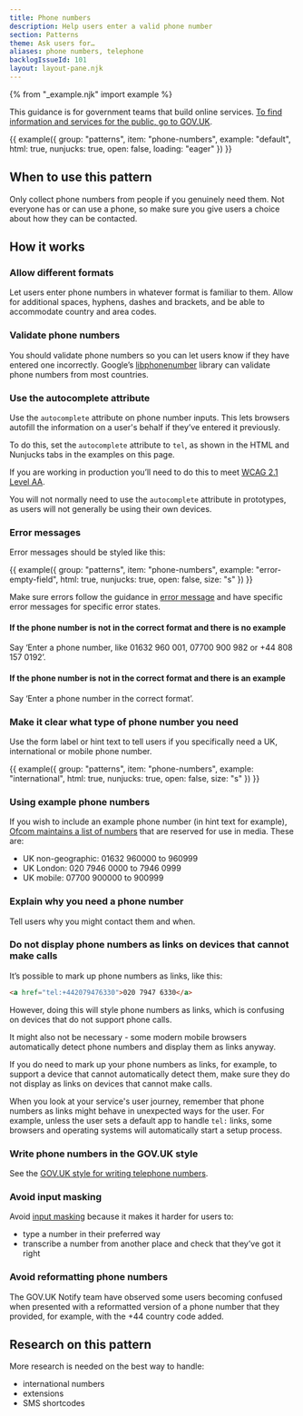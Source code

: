 ```yaml
---
title: Phone numbers
description: Help users enter a valid phone number
section: Patterns
theme: Ask users for…
aliases: phone numbers, telephone
backlogIssueId: 101
layout: layout-pane.njk
---
```


{% from "_example.njk" import example %}

This guidance is for government teams that build online services. [To find information and services for the public, go to GOV.UK](https://www.gov.uk/).

{{ example({ group: "patterns", item: "phone-numbers", example: "default", html: true, nunjucks: true, open: false, loading: "eager" }) }}

## When to use this pattern

Only collect phone numbers from people if you genuinely need them. Not everyone has or can use a phone, so make sure you give users a choice about how they can be contacted.

## How it works

### Allow different formats

Let users enter phone numbers in whatever format is familiar to them. Allow for additional spaces, hyphens, dashes and brackets, and be able to accommodate country and area codes.

### Validate phone numbers

You should validate phone numbers so you can let users know if they have entered one incorrectly. Google’s [libphonenumber](https://github.com/googlei18n/libphonenumber) library can validate phone numbers from most countries.

### Use the autocomplete attribute

Use the `autocomplete` attribute on phone number inputs. This lets browsers autofill the information on a user's behalf if they’ve entered it previously.

To do this, set the `autocomplete` attribute to `tel`, as shown in the HTML and Nunjucks tabs in the examples on this page.

If you are working in production you’ll need to do this to meet [WCAG 2.1 Level AA](https://www.w3.org/WAI/WCAG21/Understanding/identify-input-purpose.html).

You will not normally need to use the `autocomplete` attribute in prototypes, as users will not generally be using their own devices.

### Error messages

Error messages should be styled like this:

{{ example({ group: "patterns", item: "phone-numbers", example: "error-empty-field", html: true, nunjucks: true, open: false, size: "s" }) }}

Make sure errors follow the guidance in [error message](/components/error-message/) and have specific error messages for specific error states.

#### If the phone number is not in the correct format and there is no example

Say ‘Enter a phone number, like 01632 960 001, 07700 900 982 or +44 808 157 0192’.

#### If the phone number is not in the correct format and there is an example

Say ‘Enter a phone number in the correct format’.

### Make it clear what type of phone number you need

Use the form label or hint text to tell users if you specifically need a UK, international or mobile phone number.

{{ example({ group: "patterns", item: "phone-numbers", example: "international", html: true, nunjucks: true, open: false, size: "s" }) }}

### Using example phone numbers

If you wish to include an example phone number (in hint text for example), [Ofcom maintains a list of numbers](https://www.ofcom.org.uk/phones-telecoms-and-internet/information-for-industry/numbering/numbers-for-drama) that are reserved for use in media. These are:

- UK non-geographic: 01632 960000 to 960999
- UK London: 020 7946 0000 to 7946 0999
- UK mobile: 07700 900000 to 900999

### Explain why you need a phone number

Tell users why you might contact them and when.

### Do not display phone numbers as links on devices that cannot make calls

It’s possible to mark up phone numbers as links, like this:

```html
<a href="tel:+442079476330">020 7947 6330</a>
```

However, doing this will style phone numbers as links, which is confusing on devices that do not support phone calls.

It might also not be necessary - some modern mobile browsers automatically detect phone numbers and display them as links anyway.

If you do need to mark up your phone numbers as links, for example, to support a device that cannot automatically detect them, make sure they do not display as links on devices that cannot make calls.

When you look at your service's user journey, remember that phone numbers as links might behave in unexpected ways for the user. For example, unless the user sets a default app to handle `tel:` links, some browsers and operating systems will automatically start a setup process.

### Write phone numbers in the GOV.UK style

See the [GOV.UK style for writing telephone numbers](https://www.gov.uk/guidance/style-guide/a-to-z-of-gov-uk-style#telephone-numbers).

### Avoid input masking

Avoid [input masking](https://css-tricks.com/input-masking/) because it makes it harder for users to:

- type a number in their preferred way
- transcribe a number from another place and check that they’ve got it right

### Avoid reformatting phone numbers

The GOV.UK Notify team have observed some users becoming confused when presented with a reformatted version of a phone number that they provided, for example, with the +44 country code added.

## Research on this pattern

More research is needed on the best way to handle:

- international numbers
- extensions
- SMS shortcodes
